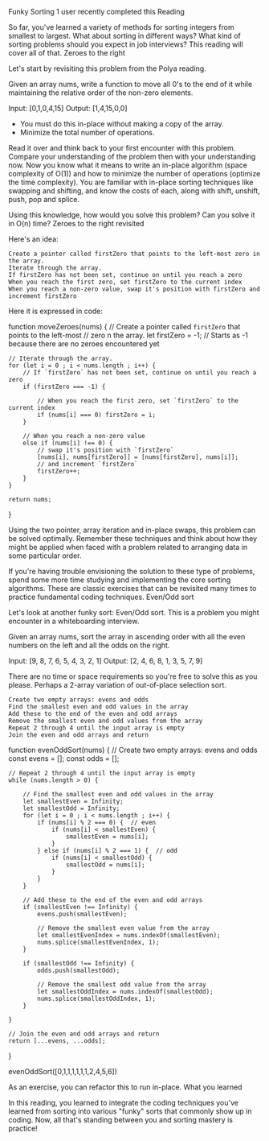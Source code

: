 Funky Sorting
1 user recently completed this Reading

So far, you've learned a variety of methods for sorting integers from smallest to largest. What about sorting in different ways? What kind of sorting problems should you expect in job interviews? This reading will cover all of that.
Zeroes to the right

Let's start by revisiting this problem from the Polya reading.

Given an array nums, write a function to move all 0's to the end of it while
maintaining the relative order of the non-zero elements.

Input: [0,1,0,4,15] Output: [1,4,15,0,0]

- You must do this in-place without making a copy of the array.
- Minimize the total number of operations.

Read it over and think back to your first encounter with this problem. Compare your understanding of the problem then with your understanding now. Now you know what it means to write an in-place algorithm (space complexity of O(1)) and how to minimize the number of operations (optimize the time complexity). You are familiar with in-place sorting techniques like swapping and shifting, and know the costs of each, along with shift, unshift, push, pop and splice.

Using this knowledge, how would you solve this problem? Can you solve it in O(n) time?
Zeroes to the right revisited

Here's an idea:

    Create a pointer called firstZero that points to the left-most zero in the array.
    Iterate through the array.
    If firstZero has not been set, continue on until you reach a zero
    When you reach the first zero, set firstZero to the current index
    When you reach a non-zero value, swap it's position with firstZero and increment firstZero

Here it is expressed in code:

function moveZeroes(nums) {
// Create a pointer called `firstZero` that points to the left-most
// zero n the array.
let firstZero = -1;
// Starts as -1 because there are no zeroes encountered yet

    // Iterate through the array.
    for (let i = 0 ; i < nums.length ; i++) {
        // If `firstZero` has not been set, continue on until you reach a zero
        if (firstZero === -1) {

            // When you reach the first zero, set `firstZero` to the current index
            if (nums[i] === 0) firstZero = i;
        }

        // When you reach a non-zero value
        else if (nums[i] !== 0) {
            // swap it's position with `firstZero`
            [nums[i], nums[firstZero]] = [nums[firstZero], nums[i]];
            // and increment `firstZero`
            firstZero++;
        }
    }

    return nums;

}

Using the two pointer, array iteration and in-place swaps, this problem can be solved optimally. Remember these techniques and think about how they might be applied when faced with a problem related to arranging data in some particular order.

If you're having trouble envisioning the solution to these type of problems, spend some more time studying and implementing the core sorting algorithms. These are classic exercises that can be revisited many times to practice fundamental coding techniques.
Even/Odd sort

Let's look at another funky sort: Even/Odd sort. This is a problem you might encounter in a whiteboarding interview.

Given an array nums, sort the array in ascending order with all
the even numbers on the left and all the odds on the right.

Input: [9, 8, 7, 6, 5, 4, 3, 2, 1]
Output: [2, 4, 6, 8, 1, 3, 5, 7, 9]

There are no time or space requirements so you're free to solve this as you please. Perhaps a 2-array variation of out-of-place selection sort.

    Create two empty arrays: evens and odds
    Find the smallest even and odd values in the array
    Add these to the end of the even and odd arrays
    Remove the smallest even and odd values from the array
    Repeat 2 through 4 until the input array is empty
    Join the even and odd arrays and return

function evenOddSort(nums) {
// Create two empty arrays: evens and odds
const evens = [];
const odds = [];

    // Repeat 2 through 4 until the input array is empty
    while (nums.length > 0) {

        // Find the smallest even and odd values in the array
        let smallestEven = Infinity;
        let smallestOdd = Infinity;
        for (let i = 0 ; i < nums.length ; i++) {
            if (nums[i] % 2 === 0) {  // even
                if (nums[i] < smallestEven) {
                    smallestEven = nums[i];
                }
            } else if (nums[i] % 2 === 1) {  // odd
                if (nums[i] < smallestOdd) {
                    smallestOdd = nums[i];
                }
            }
        }

        // Add these to the end of the even and odd arrays
        if (smallestEven !== Infinity) {
            evens.push(smallestEven);

            // Remove the smallest even value from the array
            let smallestEvenIndex = nums.indexOf(smallestEven);
            nums.splice(smallestEvenIndex, 1);
        }

        if (smallestOdd !== Infinity) {
            odds.push(smallestOdd);

            // Remove the smallest odd value from the array
            let smallestOddIndex = nums.indexOf(smallestOdd);
            nums.splice(smallestOddIndex, 1);
        }

    }

    // Join the even and odd arrays and return
    return [...evens, ...odds];

}

evenOddSort([0,1,1,1,1,1,1,2,4,5,6])

As an exercise, you can refactor this to run in-place.
What you learned

In this reading, you learned to integrate the coding techniques you've learned from sorting into various "funky" sorts that commonly show up in coding. Now, all that's standing between you and sorting mastery is practice!

